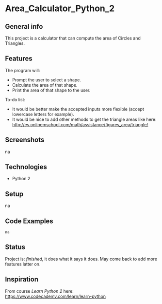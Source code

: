 # Area_Calculator_Python_2


## General info
This project is a calculator that can compute the area of Circles and Triangles.  

## Features
The program will: 
* Prompt the user to select a shape. 
* Calculate the area of that shape. 
* Print the area of that shape to the user.

To-do list:
* It would be better make the accepted inputs more flexible (accept lowercase letters for example).
* It would be nice to add other methods to get the triangle areas like here:  http://es.onlinemschool.com/math/assistance/figures_area/triangle/


## Screenshots
na

## Technologies
* Python 2

## Setup
na

## Code Examples
`na`

## Status
Project is:  _finished_, it does what it says it does. May come back to add more features latter on.

## Inspiration
From course _Learn Python 2_ here: https://www.codecademy.com/learn/learn-python
